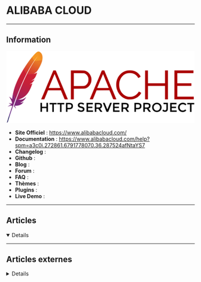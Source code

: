 # ALIBABA CLOUD
----

## <i class="fa-solid fa-hashtag"></i> Information

![Logo](../../_media/apps/apache_http_server/apache_http_server_logo.svg ':size=250 :no-zoom')


> <i class="fa-solid fa-quote-left"></i>  <i class="fa-solid fa-quote-left fa-rotate-180"></i>


- <i class="fa-solid fa-globe"></i> **Site Officiel** : https://www.alibabacloud.com/
- <i class="fa-solid fa-book"></i> **Documentation** : https://www.alibabacloud.com/help?spm=a3c0i.272861.6791778070.36.287524afNtaYS7
- <i class="fa-solid fa-file-circle-question"></i> **Changelog** : 
- <i class="fa-brands fa-github"></i> **Github** : 
- <i class="fab fa-blogger-b"></i> **Blog** :
- <i class="fas fa-comments"></i> **Forum** :
- <i class="far fa-question-circle"></i> **FAQ** : 
- <i class="far fa-calendar-alt"></i> **Thèmes** : 
- <i class="fas fa-tools"></i> **Plugins** : 
- <i class="far fa-calendar-alt"></i> **Live Demo** : 

---

## <i class="fa-regular fa-newspaper"></i> Articles

<details open>

</details>

---

## <i class="fa-solid fa-glasses"></i> Articles externes

<details>

- [Alibaba Cloud RDS PostgreSQL — Time Series Data Optimization](https://dzone.com/articles/alibaba-cloud-rds-postgresql-time-series-data-opti)
- [Build Your First Serverless Website with Alibaba Cloud](https://dzone.com/articles/build-your-first-serverless-website-with-alibaba-c)
- [Creating a Partition Table with Data Lake Analytics](https://dzone.com/articles/creating-a-partition-table-with-data-lake-analytic)
- [Deep Learning at Alibaba Cloud With Alluxio – Running PyTorch on HDFS](https://dzone.com/articles/deep-learning-at-alibaba-cloud-with-alluxio-runnin)
- [Function Compute to Power Schedule Alibaba Cloud ECS Instances](https://dzone.com/articles/function-compute-to-power-schedule-alibaba-cloud-e)
- [How to Setup Email Server on Ubuntu 16.04 Alibaba ECS](https://dzone.com/articles/how-to-setup-email-server-with-postfix-dovecot-dir)
- [How to Use the Alibaba Cloud Migration Tool](https://dzone.com/articles/how-to-use-the-alibaba-cloud-migration-tool)
- [Installing the ELK Stack on Alibaba Cloud: Step by Step Guide](https://logz.io/blog/elk-on-alibaba-cloud/)
- [Installing the ELK Stack on Alibaba Cloud: Step by Step Guide](https://logz.io/blog/elk-on-alibaba-cloud/)
- [Key Management Services Android Demo Using Alibaba Cloud KMS Service](https://dzone.com/articles/key-management-services-android-demo-using-alibaba-2)
- [Running Bolt With Docker and Terraform With Alibaba Cloud](https://dzone.com/articles/run-bolt-with-docker-and-terraform-with-alibaba-cl-1)

</details>